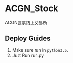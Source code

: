 # ACGN_Stock
ACGN股票线上交易所

Deploy Guides
-------------

1. Make sure run in `python3.5`.
2. Just Run run.py
